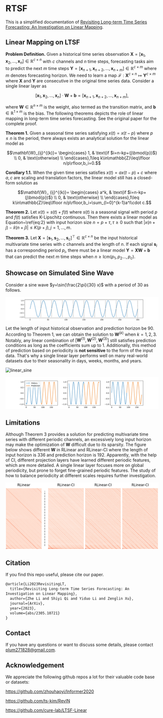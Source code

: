 # RTSF
This is a simplified documentation of [Revisiting Long-term Time Series Forecasting: An Investigation on Linear Mapping](https://arxiv.org/abs/2305.10721).

## Linear Mapping on LTSF

**Problem Definition.** Given a historical time series observation $\mathbf{X}=[\boldsymbol{x} _1,\boldsymbol{x} _2,\dots,\boldsymbol{x} _n]\in\mathbb{R}^{c\times n}$ with $c$ channels and $n$ time steps, forecasting tasks aim to predict the next $m$ time steps $\mathbf{Y}=[\boldsymbol{x} _ {n+1},\boldsymbol{x} _ {n+2},\dots,\boldsymbol{x} _ {n+m}]\in\mathbb{R}^{c\times m}$ where $m$ denotes forecasting horizon. We need to learn a map $\mathcal{F}:\mathbf{X}^{c\times n}\mapsto\mathbf{Y}^{c\times m}$ where $\mathbf{X}$ and $\mathbf{Y}$ are consecutive in the original time series data. Consider a single linear layer as

```math
[\boldsymbol{x}_1, \boldsymbol{x}_2, \dots, \boldsymbol{x}_n]\cdot\mathbf{W}+\mathbf{b}=[\boldsymbol{x}_{n+1}, \boldsymbol{x}_{n+2}, \dots, \boldsymbol{x}_{n+m}],
```

where $\mathbf{W}\in\mathbb{R}^{n\times m}$ is the weight, also termed as the transition matrix, and $\mathbf{b}\in\mathbb{R}^{1\times m}$ is the bias. The following theorems depicts the role of linear mapping in long-term time series forecasting. See the original paper for the complete proof.

**Theorem 1.** Given a seasonal time series satisfying $x(t)=x(t-p)$ where $p\leq n$ is the period, there always exists an analytical solution for the linear model as

$$\mathbf{W}_{ij}^{(k)}=
\begin{cases}
  1, & \text{if $i=n-kp+(j\bmod{p})$} \\
  0, & \text{otherwise} \\
\end{cases},1\leq k\in\mathbb{Z}\leq\lfloor n/p\rfloor,b_i=0.$$

**Corollary 1.1.** When the given time series satisfies $x(t)=ax(t-p)+c$ where $a,c$ are scaling and translation factors, the linear model still has a closed-form solution as

$$\mathbf{W}_ {ij}^{(k)}=
\begin{cases}
  a^k, & \text{if $i=n-kp+(j\bmod{p})$} \\
  0, & \text{otherwise} \\
\end{cases},1\leq k\in\mathbb{Z}\leq\lfloor n/p\rfloor,b_i=\sum_{l=0}^{k-1}a^l\cdot c.$$

**Theorem 2.** Let $x(t)=s(t)+f(t)$ where $s(t)$ is a seasonal signal with period $p$ and $f(t)$ satisfies K-Lipschitz continuous. Then there exists a linear model as Equation~\ref{eq:2} with input horizon size $n=p+\tau,\tau\geq0$ such that $\vert x(n+j)-\hat{x}(n+j)\vert\leq K(p+j), j=1,\dots,m$.

**Theorem 3.** Let $\mathbf{X}=[\boldsymbol{s}_1,\boldsymbol{s}_2,\dots,\boldsymbol{s}_c]^\top\in\mathbb{R}^{c\times n}$ be the input historical multivariate time series with $c$ channels and the length of $n$. If each signal $\boldsymbol{s}_i$ has a corresponding period $p_i$, there must be a linear model $\mathbf{Y}=\mathbf{X}\mathbf{W}+\mathbf{b}$ that can predict the next $m$ time steps when $n\geq\text{lcm}(p_1,p_2\dots,p_c)$.

## Showcase on Simulated Sine Wave

Consider a sine wave $y=\sin(\frac{2\pi}{30} x)$ with a period of 30 as follows. 

![sine](pics/sine.svg)

Let the length of input historical observation and prediction horizon be 90. According to Theorem 1, we can obtain the solution to $\mathbf{W}^{(k)}$ when $k=1,2,3$. Notably, any linear combination of $[\mathbf{W}^{(1)},\mathbf{W}^{(2)},\mathbf{W}^{(3)}]$ still satisfies prediction conditions as long as the coefficients sum up to 1. Additionally, this method of prediction based on periodicity is **not sensitive** to the form of the input data. That's why a single linear layer performs well on many real-world datasets due to their seasonality in days, weeks, months, and years.

![linear_sine](pics/linear_sine.svg)

![sine_pred](pics/sine_pred.svg)

## Limitations

Although Theorem 3 provides a solution for predicting multivariate time series with different periodic channels, an excessively long input horizon may make the optimization of $\mathbf{W}$ difficult due to its sparsity. The figure below shows different $\mathbf{W}$ in RLinear and RLinear-CI where the length of input horizon is 336 and prediction horizon is 192. Apparently, with the help of CI, different projection layers have learned different periodic features, which are more detailed. A single linear layer focuses more on global periodicity, but prone to forget fine-grained periodic features. The study of how to balance periodicity at different scales requires further investigation.

![ECL](pics/ECL.png)

## Citation

If you find this repo useful, please cite our paper. 

```
@article{Li2023RevisitingLT,
  title={Revisiting Long-term Time Series Forecasting: An Investigation on Linear Mapping},
  author={Zhe Li and Shiyi Qi and Yiduo Li and Zenglin Xu},
  journal={ArXiv},
  year={2023},
  volume={abs/2305.10721}
}
```

## Contact

If you have any questions or want to discuss some details, please contact plum271828@gmail.com.

## Acknowledgement

We appreciate the following github repos a lot for their valuable code base or datasets:

https://github.com/zhouhaoyi/Informer2020

https://github.com/ts-kim/RevIN

https://github.com/cure-lab/LTSF-Linear
